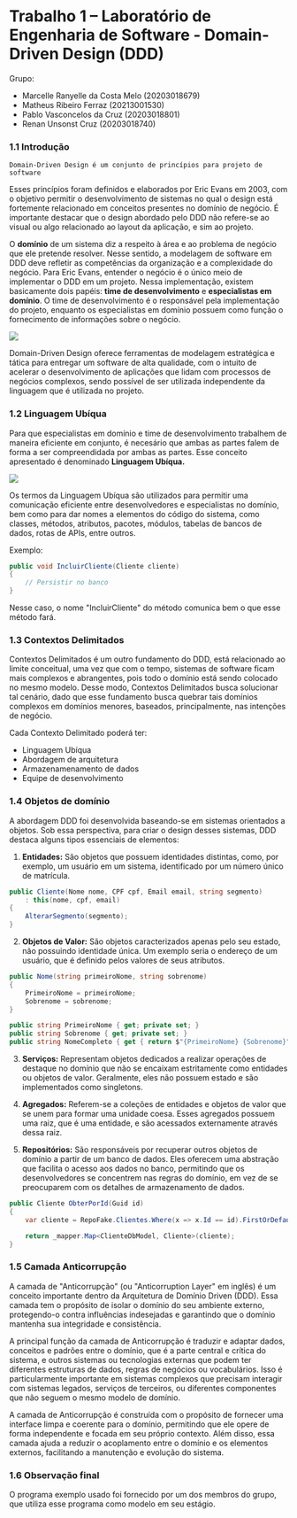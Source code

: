 
# Trabalho 1 – Laboratório de Engenharia de Software - Domain-Driven Design (DDD)

Grupo: 
- Marcelle Ranyelle da Costa Melo (20203018679)
- Matheus Ribeiro Ferraz (20213001530)
- Pablo Vasconcelos da Cruz (20203018801)
- Renan Unsonst Cruz (20203018740)

### 1.1 Introdução

    Domain-Driven Design é um conjunto de princípios para projeto de software

Esses princípios foram definidos e elaborados por Eric Evans em 2003, com o objetivo permitir o desenvolvimento de sistemas no qual o design está fortemente relacionado em conceitos presentes no domínio de negócio. É importante destacar que o design abordado pelo DDD não refere-se ao visual ou algo relacionado ao layout da aplicação, e sim ao projeto.

O **domínio** de um sistema diz a respeito à área e ao problema de negócio que ele pretende resolver. Nesse sentido, a modelagem de software em DDD deve refletir as competências da organização e a complexidade do negócio. Para Eric Evans, entender o negócio é o único meio de implementar o DDD em um projeto. Nessa implementação, existem basicamente dois papéis: **time de desenvolvimento** e **especialistas em domínio**. O time de desenvolvimento é o responsável pela implementação do projeto, enquanto os especialistas em domínio possuem como função o fornecimento de informações sobre o negócio.

![](https://i.zst.com.br/thumbs/12/2f/32/1458255726.jpg)

Domain-Driven Design oferece ferramentas de modelagem estratégica e tática para entregar um software de alta qualidade, com o intuito de acelerar o desenvolvimento de aplicações que lidam com processos de negócios complexos, sendo possível de ser utilizada independente da linguagem que é utilizada no projeto. 



### 1.2 Linguagem Ubíqua

Para que especialistas em domínio e time de desenvolvimento trabalhem de maneira eficiente em conjunto, é necesário que ambas as partes falem de forma a ser compreendidada por ambas as partes. Esse conceito apresentado é denominado **Linguagem Ubíqua.**

![](https://engsoftmoderna.info/artigos/figs/linguagem-onipresente.svg)

Os termos da Linguagem Ubíqua são utilizados para permitir uma comunicação eficiente entre desenvolvedores e especialistas no domínio, bem como para dar nomes a elementos do código do sistema, como classes, métodos, atributos, pacotes, módulos, tabelas de bancos de dados, rotas de APIs, entre outros.

Exemplo:
```csharp
public void IncluirCliente(Cliente cliente)
{
    // Persistir no banco
}
```
Nesse caso, o nome "IncluirCliente" do método comunica bem o que esse método fará.

### 1.3 Contextos Delimitados

Contextos Delimitados é um outro fundamento do DDD, está relacionado ao limite conceitual, uma vez que com o tempo, sistemas de software ficam mais complexos e abrangentes, pois todo o domínio está sendo colocado no mesmo modelo. Desse modo, Contextos Delimitados busca solucionar tal cenário, dado que esse fundamento busca quebrar tais domínios complexos em domínios menores, baseados, principalmente, nas intenções de negócio.

Cada Contexto Delimitado poderá ter:
- Linguagem Ubíqua
- Abordagem de arquitetura
- Armazenamenamento de dados
- Equipe de desenvolvimento

### 1.4 Objetos de domínio

A abordagem DDD foi desenvolvida baseando-se em sistemas orientados a objetos. Sob essa perspectiva, para criar o design desses sistemas, DDD destaca alguns tipos essenciais de elementos:

1. **Entidades:** São objetos que possuem identidades distintas, como, por exemplo, um usuário em um sistema, identificado por um número único de matrícula.
```csharp
public Cliente(Nome nome, CPF cpf, Email email, string segmento)
    : this(nome, cpf, email)
{
    AlterarSegmento(segmento);
}
```

2. **Objetos de Valor:** São objetos caracterizados apenas pelo seu estado, não possuindo identidade única. Um exemplo seria o endereço de um usuário, que é definido pelos valores de seus atributos.
```csharp
public Nome(string primeiroNome, string sobrenome)
{
    PrimeiroNome = primeiroNome;
    Sobrenome = sobrenome;
}

public string PrimeiroNome { get; private set; }
public string Sobrenome { get; private set; }
public string NomeCompleto { get { return $"{PrimeiroNome} {Sobrenome}"; } }
```

3. **Serviços:** Representam objetos dedicados a realizar operações de destaque no domínio que não se encaixam estritamente como entidades ou objetos de valor. Geralmente, eles não possuem estado e são implementados como singletons.

4. **Agregados:** Referem-se a coleções de entidades e objetos de valor que se unem para formar uma unidade coesa. Esses agregados possuem uma raiz, que é uma entidade, e são acessados externamente através dessa raiz.

5. **Repositórios:** São responsáveis por recuperar outros objetos de domínio a partir de um banco de dados. Eles oferecem uma abstração que facilita o acesso aos dados no banco, permitindo que os desenvolvedores se concentrem nas regras do domínio, em vez de se preocuparem com os detalhes de armazenamento de dados.
```csharp
public Cliente ObterPorId(Guid id)
{
    var cliente = RepoFake.Clientes.Where(x => x.Id == id).FirstOrDefault(); // Recuperar do banco

    return _mapper.Map<ClienteDbModel, Cliente>(cliente);
}
```

### 1.5 Camada Anticorrupção

A camada de "Anticorrupção" (ou "Anticorruption Layer" em inglês) é um conceito importante dentro da Arquitetura de Domínio Driven (DDD). Essa camada tem o propósito de isolar o domínio do seu ambiente externo, protegendo-o contra influências indesejadas e garantindo que o domínio mantenha sua integridade e consistência.

A principal função da camada de Anticorrupção é traduzir e adaptar dados, conceitos e padrões entre o domínio, que é a parte central e crítica do sistema, e outros sistemas ou tecnologias externas que podem ter diferentes estruturas de dados, regras de negócios ou vocabulários. Isso é particularmente importante em sistemas complexos que precisam interagir com sistemas legados, serviços de terceiros, ou diferentes componentes que não seguem o mesmo modelo de domínio.

A camada de Anticorrupção é construída com o propósito de fornecer uma interface limpa e coerente para o domínio, permitindo que ele opere de forma independente e focada em seu próprio contexto. Além disso, essa camada ajuda a reduzir o acoplamento entre o domínio e os elementos externos, facilitando a manutenção e evolução do sistema.

### 1.6 Observação final

O programa exemplo usado foi fornecido por um dos membros do grupo, que utiliza esse programa como modelo em seu estágio.

